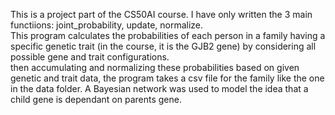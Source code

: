 This is a project part of the CS50AI course. I have only written the 3 main functiions: joint_probability, update, normalize.<br> 
This program calculates the probabilities of each person in a family having a specific genetic trait (in the course, it is the GJB2 gene) by considering all possible gene and trait configurations. <br> 
then accumulating and normalizing these probabilities based on given genetic and trait data, the program takes a csv file for the family like the one in the data folder. A Bayesian network was used to model the idea that a child gene is dependant on parents gene.

